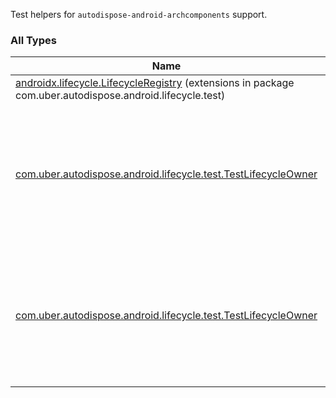 

Test helpers for `autodispose-android-archcomponents` support.

### All Types

| Name | Summary |
|---|---|
| [androidx.lifecycle.LifecycleRegistry](../com.uber.autodispose.android.lifecycle.test/androidx.lifecycle.-lifecycle-registry/index.md) (extensions in package com.uber.autodispose.android.lifecycle.test) |  |
| [com.uber.autodispose.android.lifecycle.test.TestLifecycleOwner](../com.uber.autodispose.android.lifecycle.test/-test-lifecycle-owner/index.md) | A test ``[`LifecycleOwner`](#) implementation for testing. You can either back it with your own instance or just stub it in place and use its public emit() API. |
| [com.uber.autodispose.android.lifecycle.test.TestLifecycleOwner](../com.uber.autodispose.android.lifecycle.test/-test-lifecycle-owner/index.md) | A test ``[`LifecycleOwner`](#) implementation for testing. You can either back it with your own instance or just stub it in place and use its public emit() API. |
